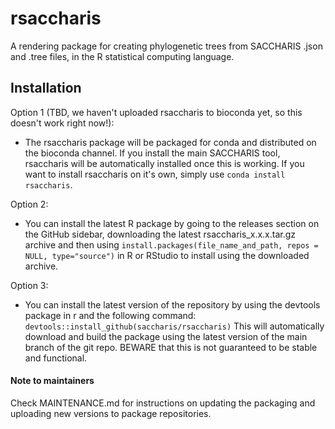 # rsaccharis
A rendering package for creating phylogenetic trees from SACCHARIS .json and .tree files,
in the R statistical computing language.

## Installation

Option 1 (TBD, we haven't uploaded rsaccharis to bioconda yet, so this doesn't work right now!):
- The rsaccharis package will be packaged for conda and distributed on the bioconda channel. 
  If you install the main SACCHARIS tool, rsaccharis will be automatically installed once this is 
  working. If you want to install rsaccharis on it's own, simply use `conda install rsaccharis`.

Option 2:
- You can install the latest R package by going to the releases section on the GitHub sidebar, downloading the 
  latest rsaccharis_x.x.x.tar.gz archive and  then using 
  `install.packages(file_name_and_path, repos = NULL, type="source")` in R or RStudio to install 
  using the downloaded archive.

Option 3:
- You can install the latest version of the repository by using the devtools package in r and the 
  following command: 
  `devtools::install_github(saccharis/rsaccharis)`
  This will automatically download and build the package using the latest version of the main branch 
  of the git repo. BEWARE that this is not guaranteed to be stable and functional.

#### Note to maintainers
Check MAINTENANCE.md for instructions on updating the packaging and uploading new versions 
to package repositories.